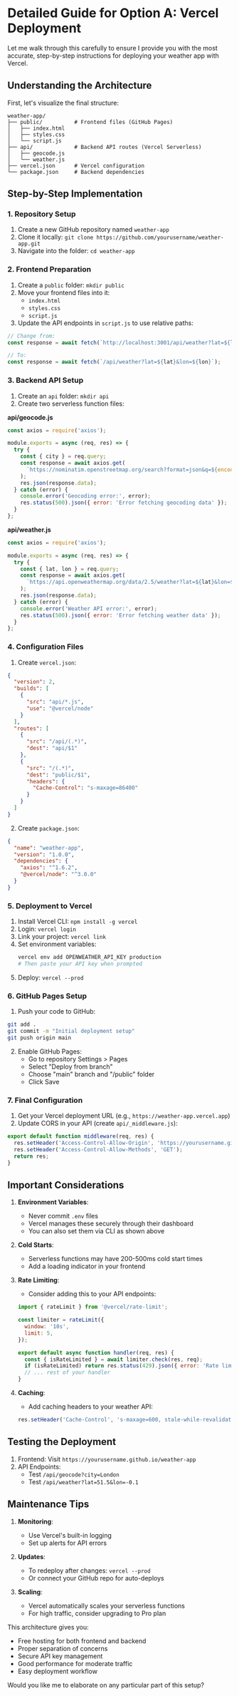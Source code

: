 # Detailed Guide for Option A: Vercel Deployment

Let me walk through this carefully to ensure I provide you with the most accurate, step-by-step instructions for deploying your weather app with Vercel.

## Understanding the Architecture

First, let's visualize the final structure:
```
weather-app/
├── public/          # Frontend files (GitHub Pages)
│   ├── index.html
│   ├── styles.css
│   └── script.js
├── api/             # Backend API routes (Vercel Serverless)
│   ├── geocode.js
│   └── weather.js
├── vercel.json      # Vercel configuration
└── package.json     # Backend dependencies
```

## Step-by-Step Implementation

### 1. Repository Setup
1. Create a new GitHub repository named `weather-app`
2. Clone it locally: `git clone https://github.com/yourusername/weather-app.git`
3. Navigate into the folder: `cd weather-app`

### 2. Frontend Preparation
1. Create a `public` folder: `mkdir public`
2. Move your frontend files into it:
   - `index.html`
   - `styles.css`
   - `script.js`
3. Update the API endpoints in `script.js` to use relative paths:
```javascript
// Change from:
const response = await fetch(`http://localhost:3001/api/weather?lat=${lat}&lon=${lon}`);

// To:
const response = await fetch(`/api/weather?lat=${lat}&lon=${lon}`);
```

### 3. Backend API Setup
1. Create an `api` folder: `mkdir api`
2. Create two serverless function files:

**api/geocode.js**
```javascript
const axios = require('axios');

module.exports = async (req, res) => {
  try {
    const { city } = req.query;
    const response = await axios.get(
      `https://nominatim.openstreetmap.org/search?format=json&q=${encodeURIComponent(city)}&limit=1`
    );
    res.json(response.data);
  } catch (error) {
    console.error('Geocoding error:', error);
    res.status(500).json({ error: 'Error fetching geocoding data' });
  }
};
```

**api/weather.js**
```javascript
const axios = require('axios');

module.exports = async (req, res) => {
  try {
    const { lat, lon } = req.query;
    const response = await axios.get(
      `https://api.openweathermap.org/data/2.5/weather?lat=${lat}&lon=${lon}&units=metric&appid=${process.env.OPENWEATHER_API_KEY}`
    );
    res.json(response.data);
  } catch (error) {
    console.error('Weather API error:', error);
    res.status(500).json({ error: 'Error fetching weather data' });
  }
};
```

### 4. Configuration Files
1. Create `vercel.json`:
```json
{
  "version": 2,
  "builds": [
    {
      "src": "api/*.js",
      "use": "@vercel/node"
    }
  ],
  "routes": [
    {
      "src": "/api/(.*)",
      "dest": "api/$1"
    },
    {
      "src": "/(.*)",
      "dest": "public/$1",
      "headers": {
        "Cache-Control": "s-maxage=86400"
      }
    }
  ]
}
```

2. Create `package.json`:
```json
{
  "name": "weather-app",
  "version": "1.0.0",
  "dependencies": {
    "axios": "^1.6.2",
    "@vercel/node": "^3.0.0"
  }
}
```

### 5. Deployment to Vercel
1. Install Vercel CLI: `npm install -g vercel`
2. Login: `vercel login`
3. Link your project: `vercel link`
4. Set environment variables:
   ```bash
   vercel env add OPENWEATHER_API_KEY production
   # Then paste your API key when prompted
   ```
5. Deploy: `vercel --prod`

### 6. GitHub Pages Setup
1. Push your code to GitHub:
```bash
git add .
git commit -m "Initial deployment setup"
git push origin main
```
2. Enable GitHub Pages:
   - Go to repository Settings > Pages
   - Select "Deploy from branch"
   - Choose "main" branch and "/public" folder
   - Click Save

### 7. Final Configuration
1. Get your Vercel deployment URL (e.g., `https://weather-app.vercel.app`)
2. Update CORS in your API (create `api/_middleware.js`):
```javascript
export default function middleware(req, res) {
  res.setHeader('Access-Control-Allow-Origin', 'https://yourusername.github.io');
  res.setHeader('Access-Control-Allow-Methods', 'GET');
  return res;
}
```

## Important Considerations

1. **Environment Variables**:
   - Never commit `.env` files
   - Vercel manages these securely through their dashboard
   - You can also set them via CLI as shown above

2. **Cold Starts**:
   - Serverless functions may have 200-500ms cold start times
   - Add a loading indicator in your frontend

3. **Rate Limiting**:
   - Consider adding this to your API endpoints:
   ```javascript
   import { rateLimit } from '@vercel/rate-limit';

   const limiter = rateLimit({
     window: '10s',
     limit: 5,
   });

   export default async function handler(req, res) {
     const { isRateLimited } = await limiter.check(res, req);
     if (isRateLimited) return res.status(429).json({ error: 'Rate limited' });
     // ... rest of your handler
   }
   ```

4. **Caching**:
   - Add caching headers to your weather API:
   ```javascript
   res.setHeader('Cache-Control', 's-maxage=600, stale-while-revalidate=300');
   ```

## Testing the Deployment

1. Frontend: Visit `https://yourusername.github.io/weather-app`
2. API Endpoints:
   - Test `/api/geocode?city=London`
   - Test `/api/weather?lat=51.5&lon=-0.1`

## Maintenance Tips

1. **Monitoring**:
   - Use Vercel's built-in logging
   - Set up alerts for API errors

2. **Updates**:
   - To redeploy after changes: `vercel --prod`
   - Or connect your GitHub repo for auto-deploys

3. **Scaling**:
   - Vercel automatically scales your serverless functions
   - For high traffic, consider upgrading to Pro plan

This architecture gives you:
- Free hosting for both frontend and backend
- Proper separation of concerns
- Secure API key management
- Good performance for moderate traffic
- Easy deployment workflow

Would you like me to elaborate on any particular part of this setup?